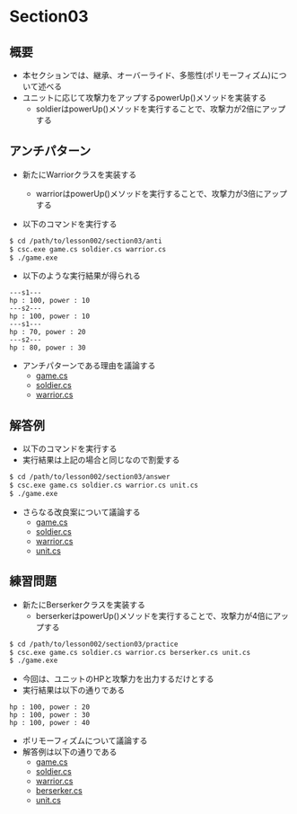 # Section03

## 概要

- 本セクションでは、継承、オーバーライド、多態性(ポリモーフィズム)について述べる
- ユニットに応じて攻撃力をアップするpowerUp()メソッドを実装する
  - soldierはpowerUp()メソッドを実行することで、攻撃力が2倍にアップする

## アンチパターン

- 新たにWarriorクラスを実装する
  - warriorはpowerUp()メソッドを実行することで、攻撃力が3倍にアップする

- 以下のコマンドを実行する

```sh
$ cd /path/to/lesson002/section03/anti
$ csc.exe game.cs soldier.cs warrior.cs
$ ./game.exe
```

- 以下のような実行結果が得られる

```
---s1---
hp : 100, power : 10
---s2---
hp : 100, power : 10
---s1---
hp : 70, power : 20
---s2---
hp : 80, power : 30
```

- アンチパターンである理由を議論する
  - [game.cs](./anti/game.cs)
  - [soldier.cs](./anti/soldier.cs)
  - [warrior.cs](./anti/warrior.cs)

## 解答例

- 以下のコマンドを実行する
- 実行結果は上記の場合と同じなので割愛する

```sh
$ cd /path/to/lesson002/section03/answer
$ csc.exe game.cs soldier.cs warrior.cs unit.cs
$ ./game.exe
```

- さらなる改良案について議論する
  - [game.cs](./answer/game.cs)
  - [soldier.cs](./answer/soldier.cs)
  - [warrior.cs](./answer/warrior.cs)
  - [unit.cs](./answer/unit.cs)

## 練習問題

- 新たにBerserkerクラスを実装する
  - berserkerはpowerUp()メソッドを実行することで、攻撃力が4倍にアップする

```sh
$ cd /path/to/lesson002/section03/practice
$ csc.exe game.cs soldier.cs warrior.cs berserker.cs unit.cs
$ ./game.exe
```

- 今回は、ユニットのHPと攻撃力を出力するだけとする
- 実行結果は以下の通りである

```
hp : 100, power : 20
hp : 100, power : 30
hp : 100, power : 40
```

- ポリモーフィズムについて議論する
- 解答例は以下の通りである
  - [game.cs](./answer/game.cs)
  - [soldier.cs](./answer/soldier.cs)
  - [warrior.cs](./answer/warrior.cs)
  - [berserker.cs](./answer/berserker.cs)
  - [unit.cs](./answer/unit.cs)

